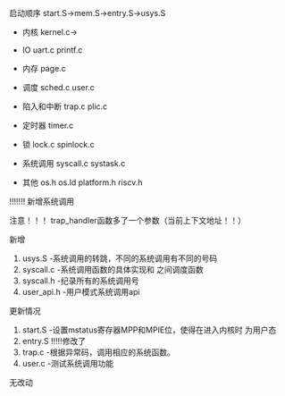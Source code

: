 启动顺序
start.S->mem.S->entry.S->usys.S

- 内核
kernel.c->

- IO
uart.c
printf.c

- 内存
page.c

- 调度
sched.c
user.c

- 陷入和中断
trap.c
plic.c

- 定时器
timer.c

- 锁
lock.c
spinlock.c

- 系统调用
syscall.c
systask.c


- 其他
os.h
os.ld
platform.h
riscv.h



<!-- 增加系统任务
1. 时间任务
2. 输入响应 -->
!!!!!!!
新增系统调用

注意！！！ trap_handler函数多了一个参数（当前上下文地址！！）

新增
1. usys.S       -系统调用的转跳，不同的系统调用有不同的号码
2. syscall.c    -系统调用函数的具体实现和 之间调度函数
3. syscall.h    -纪录所有的系统调用号
4. user_api.h   -用户模式系统调用api


更新情况
1. start.S      -设置mstatus寄存器MPP和MPIE位，使得在进入内核时 为用户态
1. entry.S      !!!!!修改了
2. trap.c       -根据异常码，调用相应的系统函数。
3. user.c       -测试系统调用功能



无改动



